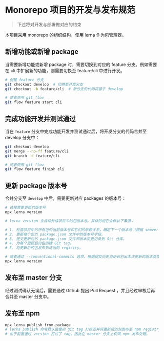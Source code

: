 # Monorepo 项目的开发与发布规范

> 下述将对开发与部署做对应的约束

本项目采用 monorepo 的组织结构，使用 lerna 作为包管理器。

## 新增功能或新增 package

当需要新增功能或新增 package 时，需要切换到对应的 feature 分支。例如需要在 cli 中扩展新的功能，则需要切换至 feature/cli 中进行开发。

```bash
# 创建 feature 分支
git checkout develop  # 切换至开发分支
git checkout -b feature/cli  # 新分支的代码将基于 develop

# 或者使用 git flow
git flow feature start cli
```

## 完成功能开发并测试通过

当在 `feature` 分支中完成功能开发并测试通过后，将开发分支的代码合并至 develop 分支中：

```bash
git checkout develop
git merge --no-ff feature/cli
git branch -d feature/cli

# 或者使用 git flow
git flow feature finish cli
```

## 更新 package 版本号

合并分支至 `develop` 中后，需要更新对应 packages 的版本号：

```bash
# 选择需要更新的版本号
npx lerna version

# lerna version 会自动升级项目中的包版本号。具体的说它会做以下事情：

# 1. 检查项目中的所有包的当前版本号和它们的依赖关系，确定下一个版本号（根据 semver 规范）。
# 2. 更新每个包的 package.json 文件中的版本号字段。
# 3. 提交更新后的 package.json 文件和版本变更记录到 Git 仓库。
# 4. 为每个更新后的包创建 Git tag。
# 5. 将更新后的包发布到适当的 registry。

# 或者通过 --conventional-commits 选项，根据提交历史自动识别出本次更新的版本类型（如 major、minor、patch 等），然后更新每个包的版本号，并在提交时生成符合规范的 Commit Message。
npx lerna version
```

## 发布至 master 分支

经过测试确认无误后，需要通过 Github 提出 Pull Request ，并且经过审核后再合并至 master 分支中。

## 发布至 npm

```bash
npx lerna publish from-package
# lerna publish 命令默认会使用 git tag 打标签并将更新后的包发布至 npm registry。
# 由于前面通过 version 打过了 tag，因此在 master 分支上仅做 npm 发布处理。
```
